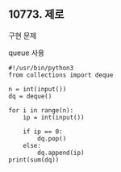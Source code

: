 ## 10773. 제로

구현 문제

queue 사용

```python3
#!/usr/bin/python3
from collections import deque

n = int(input())
dq = deque()

for i in range(n):
    ip = int(input())

    if ip == 0:
        dq.pop()
    else:
        dq.append(ip)
print(sum(dq))

```
